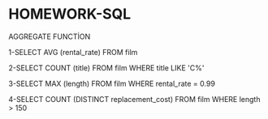 # HOMEWORK-SQL
AGGREGATE FUNCTİON


1-SELECT AVG (rental_rate) FROM film

2-SELECT COUNT (title) FROM film
WHERE title LIKE 'C%'

3-SELECT MAX (length) FROM film
WHERE rental_rate = 0.99

4-SELECT COUNT (DISTINCT replacement_cost) FROM film
WHERE length > 150
